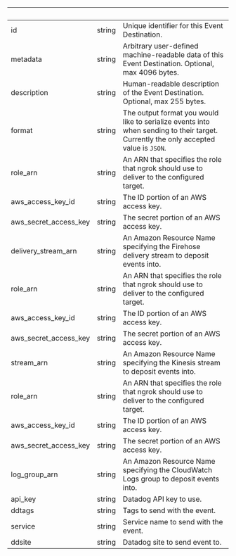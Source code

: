 <!-- Code generated for API Clients. DO NOT EDIT. -->

| &nbsp;                | &nbsp; | &nbsp;                                                                                                                               |
| --------------------- | ------ | ------------------------------------------------------------------------------------------------------------------------------------ |
| id                    | string | Unique identifier for this Event Destination.                                                                                        |
| metadata              | string | Arbitrary user-defined machine-readable data of this Event Destination. Optional, max 4096 bytes.                                    |
| description           | string | Human-readable description of the Event Destination. Optional, max 255 bytes.                                                        |
| format                | string | The output format you would like to serialize events into when sending to their target. Currently the only accepted value is `JSON`. |
| role_arn              | string | An ARN that specifies the role that ngrok should use to deliver to the configured target.                                            |
| aws_access_key_id     | string | The ID portion of an AWS access key.                                                                                                 |
| aws_secret_access_key | string | The secret portion of an AWS access key.                                                                                             |
| delivery_stream_arn   | string | An Amazon Resource Name specifying the Firehose delivery stream to deposit events into.                                              |
| role_arn              | string | An ARN that specifies the role that ngrok should use to deliver to the configured target.                                            |
| aws_access_key_id     | string | The ID portion of an AWS access key.                                                                                                 |
| aws_secret_access_key | string | The secret portion of an AWS access key.                                                                                             |
| stream_arn            | string | An Amazon Resource Name specifying the Kinesis stream to deposit events into.                                                        |
| role_arn              | string | An ARN that specifies the role that ngrok should use to deliver to the configured target.                                            |
| aws_access_key_id     | string | The ID portion of an AWS access key.                                                                                                 |
| aws_secret_access_key | string | The secret portion of an AWS access key.                                                                                             |
| log_group_arn         | string | An Amazon Resource Name specifying the CloudWatch Logs group to deposit events into.                                                 |
| api_key               | string | Datadog API key to use.                                                                                                              |
| ddtags                | string | Tags to send with the event.                                                                                                         |
| service               | string | Service name to send with the event.                                                                                                 |
| ddsite                | string | Datadog site to send event to.                                                                                                       |
